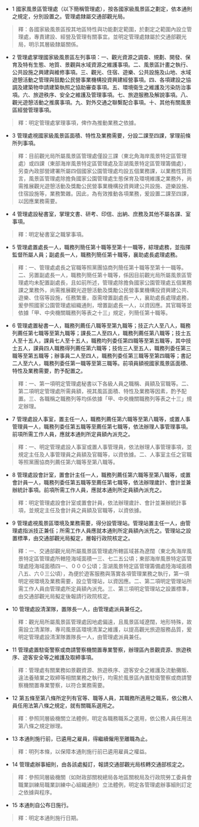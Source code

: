 * 1 國家風景區管理處（以下簡稱管理處），按各國家級風景區之劃定，依本通則之規定，分別設置之。管理處隸屬交通部觀光局。

> 釋：各國家級風景區按其地區特性與功能劃定範圍，於劃定之範圍內設立管理處，專責建設、經營及管理有關事宜。並明定管理處隸屬於交通部觀光局，明示其層級隸屬關係。

* 2 管理處掌理國家級風景區左列事項：一、觀光資源之調查、規劃、開發、保育及特有生態、地質、景觀與水域資源之維護事項。二、風景區計畫之執行、公共設施之興建與維修事項。三、觀光、住宿、遊樂、公共設施及山地、水域遊憩活動之管理與鼓勵公民營事業機構投資興建經營事項。四、各項建設之協調及建築物申請建築執照之協助審查事項。五、環境衛生之維護及污染防治事項。六、旅遊秩序、安全之維護及管理事項。七、旅遊服務及解說事項。八、觀光遊憩活動之推廣事項。九、對外交通之聯繫配合事項。十、其他有關風景區經營管理事項。

> 釋：明定管理處掌理事項，俾作為推動業務之依據。

* 3 管理處視國家級風景區面積、特性及業務需要，分設二課至四課，掌理前條所列事項。

> 釋：目前觀光局所屬風景區管理處僅設三課（東北角海岸風景特定區管理處）或四課（東部海岸風景特定區管理處及澎湖風景特定區管理籌備處），另查內政部營建署所屬四個國家公園管理處均設五個業務課，以業務性質而言，風景區管理處除擔負國家公園管理處生態保育及環境維護之業務外，尚需推展觀光遊憩活動及獎勵公民營事業機構投資興建公共設施、遊樂設施、住宿設施等，業務繁雜。因此，為有效推動各項業務，爰設置二課至四課，以因應業務需要。

* 4 管理處設秘書室，掌理文書、研考、印信、出納、庶務及其他不屬各課、室事項。

> 釋：明定秘書室之職掌事項。

* 5 管理處置處長一人，職務列簡任第十職等至第十一職等，綜理處務，並指揮監督所屬人員；副處長一人，職務列簡任第十職等，襄助處長處理處務。

> 釋：一、管理處處長之官職等照黨團協商列簡任第十職等至第十一職等。二、另置副處長一人，職務列簡任第十職等，係因目前觀光局所屬風景區管理處均未配置副處長，且如前所述，管理處除擔負國家公園管理處五個業務課之業務外，尚需推展觀光遊憩活動及獎勵公民營事業機構投資興建公共、遊樂、住宿等設施，任務繁重，亟需增置副處長一人，襄助處長處理處務，爰參照國家公園管理處組織通則，增置副處長一人，以資因應。其官職等並依據「甲、中央機關職務列等表之十三」規定，列簡任第十職等。

* 6 管理處置秘書一人，職務列薦任八職等至第九職等；技正六人至八人，職務列薦任第七職等至第九職等；課長二人至四人，職務列薦任第八職等；技士五人至十五人，課員七人至十五人，職務均列委任第四職等至第五職等，其中技士五人，課員四人職務得列薦任第六職等；技佐三人至五人，職務列委任第三職等至第五職等；辦事員二人至四人，職務列委任第三職等至第四職等；書記二人至六人，職務列委任第一職等至第三職等。前項員額視國家風景區面積、特性及業務需要，酌予配置之。

> 釋：一、第一項明定管理處秘書以下各級人員之職稱、員額及官職等。二、第二項明定管理處所需員額，視其風區面積、特性及業務等因素，酌予配置。三、各職稱之職務列等均係依據「甲、中央機關職務列等表之十三」規定辦理。

* 7 管理處設人事室，置主任一人，職務列薦任第六職等至第八職等，或置人事管理員一人，職務列委任第五職等至薦任第七職等，依法辦理人事管理事項。前項所需工作人員，應就本通則所定員額內派充之。

> 釋：一、明定管理處設人事室或置人事管理員，依法辦理人事管理事項，並規定主任及人事管理員之員額及官職等，以資依據。二、人事室主任之官職等照黨團協商列薦任第六職等至第八職等。

* 8 管理處設會計室，置會計主任一人，職務列薦任第六職等至第八職等，或置會計員一人，職務列委任第五職等至薦任第七職等，依法辦理歲計、會計並兼辦統計事項。前項所需工作人員，應就本通則所定員額內派充之。

> 釋：明定管理處設會計室或置會計員，依法辦理歲計、會計並兼辦統計事項，並規定主任及會計員之員額及官職等，以資依據。

* 9 管理處視風景區環境及業務需要，得分設管理站。管理站置主任一人，由管理處指派技正兼任；所需工作人員應就本通則所定員額內派充之。管理站之設置標準，由交通部觀光局擬定，層報行政院核定之。

> 釋：一、交通部觀光局所屬風景區管理處所轄區域甚為遼闊（東北角海岸風景特定區管理處所轄陸海域面積一三、七二五公頃；東部海岸風景特定區管理處陸海域面積四一、０００公頃；澎湖風景特定區管理籌備處陸海域面積八五、六０三公頃），為便於遊客服務與落實各項管理業務之執行，第一項明定視環境及業務需要，設立管理站，以資因應。二、第二項明定管理站所需工作人員由管理處所定員額內派充。三、第三項明定管理站之設置標準，由交通部觀光局擬定後報請行政院核定。

* 10 管理處設清潔隊，置隊長一人，由管理處派員兼任之。

> 釋：觀光局所屬風景區管理處因地處偏遠，且風景區域遼闊，地形特殊，故需設立清潔隊，專司風景區環境清潔之維護，以提高觀光旅遊服務品質，爰明定管理處設清潔隊置隊長一人，由管理處派員兼任。

* 11 管理處置駐衛警察或商請警察機關置專業警察，辦理區內景觀資源、旅遊秩序、遊客安全等之維護及取締事項。

> 釋：管理處有關業務如景觀資源、旅遊秩序、遊客安全之維護及流動攤販、違法養殖業之取締等相關業務之執行，均需於風景區內置駐衛警察或商請警察機關置專業警察，以符合業務需要。

* 12 第五條至第八條所定列有官等、職等人員，其職務所適用之職系，依公務人員任用法第八條之規定，就有關職系選用之。

> 釋：參照同層級機關立法體例，明定各職務職系之選用，依公務人員任用法第八條之規定辦理。

* 13 本通則施行前，已遴用之雇員，得繼續僱用至離職為止。

> 釋：明列本條，以保障本通則施行前已遴用雇員之權益。

* 14 管理處辦事細則，由各該處擬訂，報請交通部觀光局核轉交通部核定之。

> 釋：參照同層級機關（如財政部關稅總局各地區關稅局及行政院勞工委員會職業訓練局職業訓練中心組織通則）立法體例，明定各管理處辦事細則訂定之依據與程序。

* 15 本通則自公布日施行。

> 釋：明定本通則施行日期。

